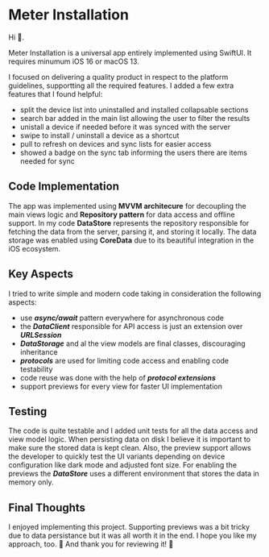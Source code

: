 # Meter Installation

Hi 👋.

Meter Installation is a universal app entirely implemented using SwiftUI. It requires minumum iOS 16 or macOS 13.

I focused on delivering a quality product in respect to the platform guidelines, supportting all the required features. I added a few extra features that I found helpful:
- split the device list into uninstalled and installed collapsable sections
- search bar added in the main list allowing the user to filter the results
- unistall a device if needed before it was synced with the server
- swipe to install / uninstall a device as a shortcut
- pull to refresh on devices and sync lists for easier access
- showed a badge on the sync tab informing the users there are items needed for sync

## Code Implementation

The app was implemented using ****MVVM architecure**** for decoupling the main views logic and ****Repository pattern**** for data access and offline support. In my code ****DataStore**** represents the repository responsible for fetching the data from the server, parsing it, and storing it locally. The data storage was enabled using ****CoreData**** due to its beautiful integration in the iOS ecosystem.

## Key Aspects

I tried to write simple and modern code taking in consideration the following aspects:

- use ***async/await*** pattern everywhere for asynchronous code
- the ***DataClient*** responsible for API access is just an extension over ***URLSession***
- ***DataStorage*** and al the view models are final classes, discouraging inheritance
- ***protocols*** are used for limiting code access and enabling code testability
- code reuse was done with the help of ***protocol extensions***
- support previews for every view for faster UI implementation

## Testing

The code is quite testable and I added unit tests for all the data access and view model logic. When persisting data on disk I believe it is important to make sure the stored data is kept clean. Also, the preview support allows the developer to quickly test the UI variants depending on device configuration like dark mode and adjusted font size. For enabling the previews the ***DataStore*** uses a different environment that stores the data in memory only.

## Final Thoughts

I enjoyed implementing this project. Supporting previews was a bit tricky due to data persistance but it was all worth it in the end. I hope you like my approach, too. 🤞
And thank you for reviewing it! 🙏
